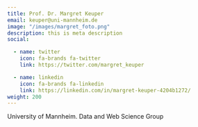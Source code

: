 ```yaml
---
title: Prof. Dr. Margret Keuper
email: keuper@uni-mannheim.de
image: "/images/margret_foto.png"
description: this is meta description
social:

  - name: twitter
    icon: fa-brands fa-twitter
    link: https://twitter.com/margret_keuper

  - name: linkedin
    icon: fa-brands fa-linkedin
    link: https://linkedin.com/in/margret-keuper-4204b1272/
weight: 200
---
```


University of Mannheim. 
Data and Web Science Group 